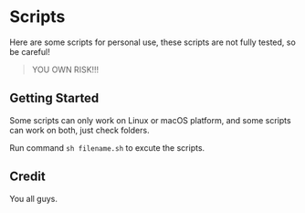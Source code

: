 # Scripts

Here are some scripts for personal use, these scripts are not fully tested, so be careful! 

> YOU OWN RISK!!!

## Getting Started

Some scripts can only work on Linux or macOS platform, and some scripts can work on both, just check folders.

Run command `sh filename.sh` to excute the scripts.


## Credit

You all guys.
